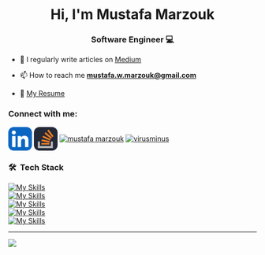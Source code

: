 <h1 align="center">Hi, I'm Mustafa Marzouk</h1>
<h3 align="center">Software Engineer 💻</h3>
<!--

<p align="left"> <a href="https://github.com/ryo-ma/github-profile-trophy"><img src="https://github-profile-trophy.vercel.app/?username=topvirusminus" alt="topvirusminus" /></a> </p>
<!--
<div align="center">
  <img width=500 height=auto src='https://github.com/TopVirusMinus/TopVirusMinus/assets/40539669/49d6b5d8-1cdc-448f-a1ad-e46f93707f28?raw=true'></img>
  <!--
  <a href="https://github.com/TopVirusMinus">
  <img  src="https://github.com/1999AZZAR/1999AZZAR/blob/main/resources/img/grid-snake.svg"
       alt="snake" /></a>-->
</div>

<!-- - 🔭 I’m currently working on an Ecommerce website [Ecommerce Sanity Firebase](https://github.com/TopVirusMinus/ecommerce-sanity-nextjs) -->

- 📝 I regularly write articles on [Medium](https://medium.com/@mwmma5000)

- 📫 How to reach me **mustafa.w.marzouk@gmail.com**

- 📜 [My Resume](https://drive.google.com/file/d/1pCF3f1bTtSZg7agjPmoABl86eVRIMQ8G/view?usp=sharing)




<h3 align="left">Connect with me:</h3>
<p align="left">
<a href="https://www.linkedin.com/in/mustafa-marzouk-273b951a9" target="blank"><img align="center" src="https://github.com/tandpfun/skill-icons/blob/main/icons/LinkedIn.svg" alt="mustafa-walid" height="48" width="48" /></a>
<a href="https://stackoverflow.com/users/13020989/mustafa-walid walid" target="blank"><img align="center" src="https://github.com/tandpfun/skill-icons/blob/main/icons/StackOverflow-Dark.svg" alt="mustafa walid" height="48" width="48" /></a>
<a href="https://www.youtube.com/@mustafa.marzouk" target="blank"><img align="center" src="https://raw.githubusercontent.com/rahuldkjain/github-profile-readme-generator/master/src/images/icons/Social/youtube.svg" alt="mustafa marzouk" height="48" width="48" /></a>
<a href="https://www.leetcode.com/virusminus" target="blank"><img align="center" src="https://raw.githubusercontent.com/rahuldkjain/github-profile-readme-generator/master/src/images/icons/Social/leet-code.svg" alt="virusminus" height="48" width="48" /></a>
</p>

### 🛠 &nbsp;Tech Stack
<!--
![JavaScript](https://img.shields.io/badge/-JavaScript-05122A?style=flat&logo=javascript)&nbsp;
![TypeScript](https://img.shields.io/badge/-TypeScript-05122A?style=flat&logo=TypeScript&logoColor=FFA518)&nbsp;
![Python](https://img.shields.io/badge/-Python-05122A?style=flat&logo=python)&nbsp;
![PHP](https://img.shields.io/badge/-PHP-05122A?style=flat&logo=PHP&logoColor=A8B9CC)&nbsp;
![C#](https://img.shields.io/badge/-C%23-05122A?style=flat&logo=C%23&logoColor=00599C)&nbsp;
![C++](https://img.shields.io/badge/-C++-05122A?style=flat&logo=C%2B%2B&logoColor=00599C)\
![React](https://img.shields.io/badge/-React-05122A?style=flat&logo=react)&nbsp;
![Redux](https://img.shields.io/badge/-Redux-05122A?style=flat&logo=Redux)&nbsp;
![.Net](https://img.shields.io/badge/-.Net-05122A?style=flat&logo=.Net&logoColor=092E20)&nbsp;
![Bootstrap](https://img.shields.io/badge/-Bootstrap-05122A?style=flat&logo=bootstrap&logoColor=563D7C)
![Tailwind](https://img.shields.io/badge/-Tailwind-05122A?style=flat&logo=Tailwind)&nbsp;\
![Linux](https://img.shields.io/badge/-Linux-05122A?style=flat&logo=Linux&logoColor=1572B6)&nbsp;
![My SQL](https://img.shields.io/badge/-mysql-05122A?style=flat&logo=mysql)
![SQL Server](https://img.shields.io/badge/-sql%20server-05122A?style=flat&logo=sql%20server)&nbsp;
![Postman](https://img.shields.io/badge/-Postman-05122A?style=flat&logo=Postman)&nbsp;
-->
[![My Skills](https://skillicons.dev/icons?i=python,ts,cs,latex)](https://skillicons.dev)  
[![My Skills](https://skillicons.dev/icons?i=django,fastapi,nginx,rabbitmq,redis)](https://skillicons.dev)  
[![My Skills](https://skillicons.dev/icons?i=svelte,react,nextjs,tailwind,jest)](https://skillicons.dev)  
[![My Skills](https://skillicons.dev/icons?i=mysql,postman,sentry)](https://skillicons.dev)  
[![My Skills](https://skillicons.dev/icons?i=linux,aws,docker,git,githubactions)](https://skillicons.dev)

<p align="left">
<!--  <div style="display: flex; align-items: flex-start;">
    <div> 
      <img src="https://techstack-generator.vercel.app/ts-icon.svg" alt="icon" width="43" height="43" />
      <img src="https://techstack-generator.vercel.app/python-icon.svg" alt="icon" width="43" height="43" />
      <img src="https://techstack-generator.vercel.app/csharp-icon.svg" alt="icon" width="43" height="43" />
    </div>
    <div> 
      <img src="https://techstack-generator.vercel.app/django-icon.svg" alt="icon" width="53" height="53" />
      <img src="https://techstack-generator.vercel.app/nginx-icon.svg" alt="icon" width="53" height="53" />
      <img src="https://techstack-generator.vercel.app/docker-icon.svg" alt="icon" width="53" height="53" />
      <img src="https://techstack-generator.vercel.app/aws-icon.svg" alt="icon" width="53" height="53" />
      <img src="https://techstack-generator.vercel.app/react-icon.svg" alt="icon" width="53" height="53" />
      <img src="https://techstack-generator.vercel.app/jest-icon.svg" alt="icon" width="53" height="53" />
    </div>
    <div>
    </div>
</div>
  -->
<!--
<a href="https://developer.mozilla.org/en-US/docs/Web/JavaScript" target="_blank" rel="noreferrer"> <img src="https://raw.githubusercontent.com/devicons/devicon/master/icons/javascript/javascript-original.svg" alt="javascript" width="40" height="40"/> </a><a href="https://www.typescriptlang.org/"><img src="https://camo.githubusercontent.com/b8dc7de058b6dca715cef009bc63e74b49f0747d6252cff3da6e7289bf8774d1/68747470733a2f2f74656368737461636b2d67656e657261746f722e76657263656c2e6170702f74732d69636f6e2e737667" alt="icon" width="43" height="43" data-canonical-src="https://techstack-generator.vercel.app/ts-icon.svg" width="40" height="40" class="hoverZoomLink"><img src="https://raw.githubusercontent.com/devicons/devicon/master/icons/python/python-original.svg" alt="python" width="40" height="40"/> </a><a href="https://www.php.net" target="_blank" rel="noreferrer"> <img src="https://raw.githubusercontent.com/devicons/devicon/master/icons/php/php-original.svg" alt="php" width="40" height="40"/> </a><a href="https://www.w3schools.com/cs/" target="_blank" rel="noreferrer"> <img src="https://raw.githubusercontent.com/devicons/devicon/master/icons/csharp/csharp-original.svg" alt="csharp" width="40" height="40"/> </a><a href="https://www.w3schools.com/cpp/" target="_blank" rel="noreferrer"> <img src="https://raw.githubusercontent.com/devicons/devicon/master/icons/cplusplus/cplusplus-original.svg" alt="cplusplus" width="40" height="40"/> </a>-->
<!--<p align="left">
<a href="https://reactjs.org/"><img src="https://cdn.jsdelivr.net/gh/devicons/devicon/icons/react/react-original.svg" width="40" height="40"/></a>
<a href="https://nextjs.org/"><img src="https://cdn.jsdelivr.net/gh/devicons/devicon/icons/nextjs/nextjs-original-wordmark.svg" width="40" height="40"/> </a><a href="https://redux.js.org/"><img src="https://cdn.jsdelivr.net/gh/devicons/devicon/icons/redux/redux-original.svg" width="40" height="40" /></a><a href="https://fastapi.tiangolo.com/"><img src="https://github.com/devicons/devicon/blob/master/icons/fastapi/fastapi-plain.svg" width="40" height="40" /></a><a href="https://dotnet.microsoft.com/" target="_blank" rel="noreferrer"> <img src="https://raw.githubusercontent.com/devicons/devicon/master/icons/dot-net/dot-net-original-wordmark.svg" alt="dotnet" width="40" height="40"width="40" height="40"/> </a> <a href="https://getbootstrap.com" target="_blank" rel="noreferrer"> <img src="https://raw.githubusercontent.com/devicons/devicon/master/icons/bootstrap/bootstrap-plain-wordmark.svg" alt="bootstrap" width="40" height="40"/> </a><a href="https://tailwindcss.com/"><img src="https://cdn.jsdelivr.net/gh/devicons/devicon/icons/tailwindcss/tailwindcss-plain.svg" width="40" height="40" />
</a>-->
<hr>
<!--
<p align="left">
<a href="https://www.linux.org/" target="_blank" rel="noreferrer"> <img src="https://raw.githubusercontent.com/devicons/devicon/master/icons/linux/linux-original.svg" alt="linux" width="43" height="43"/> </a><a href="https://www.microsoft.com/en-us/sql-server" target="_blank" rel="noreferrer"> <img src="https://www.svgrepo.com/show/303229/microsoft-sql-server-logo.svg" alt="mssql" width="43" height="43"/></a><a href="https://www.mysql.com/" target="_blank" rel="noreferrer"> <img src="https://raw.githubusercontent.com/devicons/devicon/master/icons/mysql/mysql-original-wordmark.svg" alt="mysql" width="43" height="43"/> </a><a href="https://postman.com" target="_blank" rel="noreferrer"> <img src="https://www.vectorlogo.zone/logos/getpostman/getpostman-icon.svg" alt="postman" width="43" height="43"/> </a> </p>
-->

<!--
<h3 align="left">Support:</h3>
<p><a href="https://ko-fi.com/Y8Y0CBDWZ"> <img align="left" src="https://cdn.ko-fi.com/cdn/kofi3.png?v=3" height="50" width="210" alt="TopVirusMinus" /></a></p><br>
<br>
<br>
<p><img align="left" src="https://github-readme-stats.vercel.app/api/top-langs?username=topvirusminus&show_icons=true&locale=en&layout=compact" alt="topvirusminus" /></p>

<p>&nbsp;<img align="center" src="https://github-readme-stats.vercel.app/api?username=topvirusminus&show_icons=true&locale=en" alt="topvirusminus" /></p>

<p><img align="center" src="https://github-readme-streak-stats.herokuapp.com/?user=topvirusminus&" alt="topvirusminus" /></p>
  <img height= "150" src="https://github-readme-stats.vercel.app/api/top-langs/?username=TopVirusMinus&theme=react&layout=compact" />

-->
<p align= "left">
  <img height= "150" src="https://github-readme-stats.vercel.app/api?username=TopVirusMinus&theme=react&show_icons=true&include_all_commits=true" />
</p>
